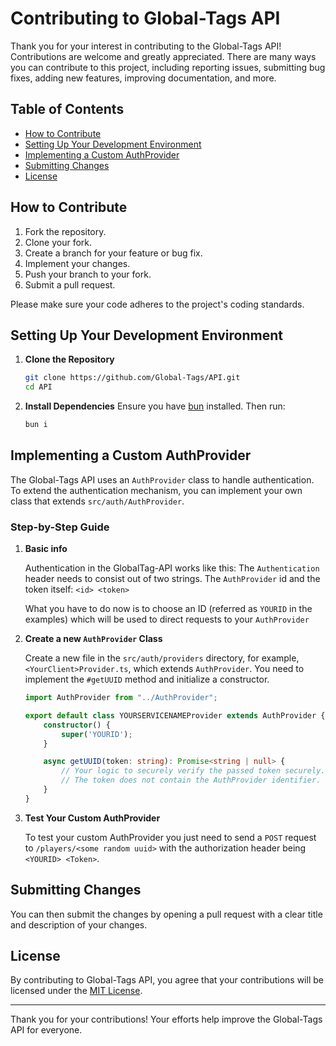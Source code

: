# Contributing to Global-Tags API

Thank you for your interest in contributing to the Global-Tags API! Contributions are welcome and greatly appreciated. There are many ways you can contribute to this project, including reporting issues, submitting bug fixes, adding new features, improving documentation, and more.

## Table of Contents

- [How to Contribute](#how-to-contribute)
- [Setting Up Your Development Environment](#setting-up-your-development-environment)
- [Implementing a Custom AuthProvider](#implementing-a-custom-authprovider)
- [Submitting Changes](#submitting-changes)
- [License](#license)

## How to Contribute

1. Fork the repository.
2. Clone your fork.
3. Create a branch for your feature or bug fix.
4. Implement your changes.
5. Push your branch to your fork.
6. Submit a pull request.

Please make sure your code adheres to the project's coding standards.

## Setting Up Your Development Environment

1. **Clone the Repository**
    ```sh
    git clone https://github.com/Global-Tags/API.git
    cd API
    ```

2. **Install Dependencies**
    Ensure you have [bun](https://bun.sh) installed. Then run:
    ```sh
    bun i
    ```

## Implementing a Custom AuthProvider

The Global-Tags API uses an `AuthProvider` class to handle authentication. To extend the authentication mechanism, you can implement your own class that extends `src/auth/AuthProvider`.

### Step-by-Step Guide

1. **Basic info**
   
    Authentication in the GlobalTag-API works like this:
    The `Authentication` header needs to consist out of two strings. The `AuthProvider` id and the token itself: `<id> <token>`

    What you have to do now is to choose an ID (referred as `YOURID` in the examples) which will be used to direct requests to your `AuthProvider`

3. **Create a new `AuthProvider` Class**
   
    Create a new file in the `src/auth/providers` directory, for example, `<YourClient>Provider.ts`, which extends `AuthProvider`.
    You need to implement the `#getUUID` method and initialize a constructor.

    ```typescript
    import AuthProvider from "../AuthProvider";

    export default class YOURSERVICENAMEProvider extends AuthProvider {
        constructor() {
            super('YOURID');
        }

        async getUUID(token: string): Promise<string | null> {
            // Your logic to securely verify the passed token securely. This can be done by requesting an API or verifying a JWT token (Or anything else, it's up to you)
            // The token does not contain the AuthProvider identifier. 
        }
    }
    ```

5. **Test Your Custom AuthProvider**

    To test your custom AuthProvider you just need to send a `POST` request to `/players/<some random uuid>` with the authorization header being `<YOURID> <Token>`.

## Submitting Changes

You can then submit the changes by opening a pull request with a clear title and description of your changes.

## License

By contributing to Global-Tags API, you agree that your contributions will be licensed under the [MIT License](LICENSE).

---

Thank you for your contributions! Your efforts help improve the Global-Tags API for everyone.
